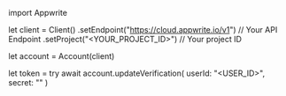 import Appwrite

let client = Client()
    .setEndpoint("https://cloud.appwrite.io/v1") // Your API Endpoint
    .setProject("&lt;YOUR_PROJECT_ID&gt;") // Your project ID

let account = Account(client)

let token = try await account.updateVerification(
    userId: "<USER_ID>",
    secret: "<SECRET>"
)

